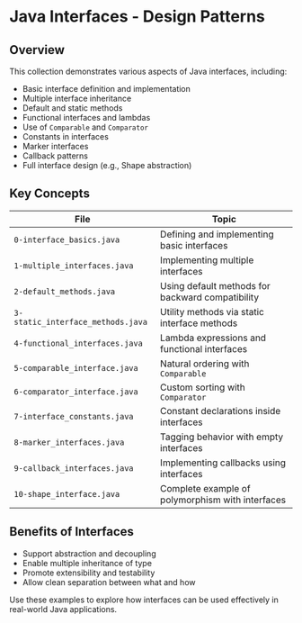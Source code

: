 # Java Interfaces - Design Patterns

## Overview

This collection demonstrates various aspects of Java interfaces, including:

- Basic interface definition and implementation
- Multiple interface inheritance
- Default and static methods
- Functional interfaces and lambdas
- Use of `Comparable` and `Comparator`
- Constants in interfaces
- Marker interfaces
- Callback patterns
- Full interface design (e.g., Shape abstraction)

## Key Concepts

| File | Topic |
|------|-------|
| `0-interface_basics.java` | Defining and implementing basic interfaces |
| `1-multiple_interfaces.java` | Implementing multiple interfaces |
| `2-default_methods.java` | Using default methods for backward compatibility |
| `3-static_interface_methods.java` | Utility methods via static interface methods |
| `4-functional_interfaces.java` | Lambda expressions and functional interfaces |
| `5-comparable_interface.java` | Natural ordering with `Comparable` |
| `6-comparator_interface.java` | Custom sorting with `Comparator` |
| `7-interface_constants.java` | Constant declarations inside interfaces |
| `8-marker_interfaces.java` | Tagging behavior with empty interfaces |
| `9-callback_interfaces.java` | Implementing callbacks using interfaces |
| `10-shape_interface.java` | Complete example of polymorphism with interfaces |

## Benefits of Interfaces

- Support abstraction and decoupling
- Enable multiple inheritance of type
- Promote extensibility and testability
- Allow clean separation between what and how

Use these examples to explore how interfaces can be used effectively in real-world Java applications.
